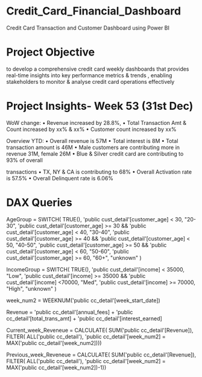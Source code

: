 # Credit_Card_Financial_Dashboard
Credit Card Transaction and Customer Dashboard using Power BI

# Project Objective 
to develop a comprehensive credit card weekly dashboards that provides real-time insights into key performance metrics & trends , enabling stakeholders to monitor & analyse credit card operations effectively


# Project Insights- Week 53 (31st Dec)

WoW change: 
• Revenue increased by 28.8%, 
• Total Transaction Amt & Count increased by xx% & xx%
• Customer count increased by xx%


Overview YTD:
• Overall revenue is 57M
• Total interest is 8M
• Total transaction amount is 46M
• Male customers are contributing more in revenue 31M, female 26M
• Blue & Silver credit card are contributing to 93% of overall 

transactions
• TX, NY & CA is contributing to 68%
• Overall Activation rate is 57.5%
• Overall Delinquent rate is 6.06%



# DAX Queries


AgeGroup = SWITCH(
 TRUE(),
 'public cust_detail'[customer_age] < 30, "20-30",
 'public cust_detail'[customer_age] >= 30 && 'public cust_detail'[customer_age] < 40, "30-40",
 'public cust_detail'[customer_age] >= 40 && 'public cust_detail'[customer_age] < 50, "40-50",
 'public cust_detail'[customer_age] >= 50 && 'public cust_detail'[customer_age] < 60, "50-60",
 'public cust_detail'[customer_age] >= 60, "60+",
 "unknown"
 )

 
IncomeGroup = SWITCH(
 TRUE(),
 'public cust_detail'[income] < 35000, "Low",
 'public cust_detail'[income] >= 35000 && 'public cust_detail'[income] <70000, "Med",
 'public cust_detail'[income] >= 70000, "High",
 "unknown"
)


week_num2 = WEEKNUM('public cc_detail'[week_start_date])


Revenue = 'public cc_detail'[annual_fees] + 'public cc_detail'[total_trans_amt] + 'public cc_detail'[interest_earned]


Current_week_Reveneue = CALCULATE(
 SUM('public cc_detail'[Revenue]),
 FILTER(
 ALL('public cc_detail'),
 'public cc_detail'[week_num2] = MAX('public cc_detail'[week_num2]))) 


Previous_week_Reveneue = CALCULATE(
 SUM('public cc_detail'[Revenue]),
 FILTER(
 ALL('public cc_detail'),
 'public cc_detail'[week_num2] = MAX('public cc_detail'[week_num2])-1))
 

